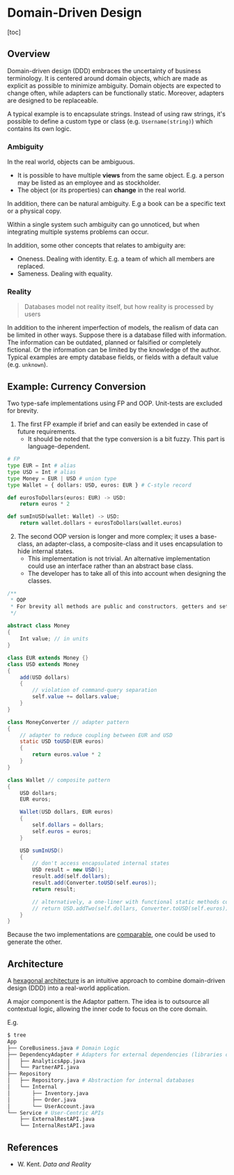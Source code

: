 # Domain-Driven Design

[toc]

## Overview

Domain-driven design (DDD) embraces the uncertainty of business terminology. It is centered around domain objects, which are made as explicit as possible to minimize ambiguity. Domain objects are expected to change often, while adapters can be functionally static. Moreover, adapters are designed to be replaceable.

A typical example is to encapsulate strings. Instead of using raw strings, it's possible to define a custom type or class (e.g. `Username(string)`) which contains its own logic.



### Ambiguity

In the real world, objects can be ambiguous.

- It is possible to have multiple **views** from the same object.  E.g. a person may be listed as an employee and as stockholder.
- The object (or its properties) can **change** in the real world.

In addition, there can be natural ambiguity. E.g a book can be a specific text or a physical copy.

Within a single system such ambiguity can go unnoticed, but when integrating multiple systems problems can occur.



In addition, some other concepts that relates to ambiguity are:

- Oneness. Dealing with identity. E.g. a team of which all members are replaced.
- Sameness. Dealing with equality.



### Reality

> Databases model not reality itself, but how reality is processed by users

In addition to the inherent imperfection of models, the realism of data can be limited in other ways. Suppose there is a database filled with information. The information can be outdated, planned or falsified or completely fictional. Or the information can be limited by the knowledge of the author. Typical examples are empty database fields, or fields with a default value (e.g. `unknown`).



## Example: Currency Conversion

Two type-safe implementations using FP and OOP. 
Unit-tests are excluded for brevity.


1. The first FP example if brief and can easily be extended in case of future requirements.
	- It should be noted that the type conversion is a bit fuzzy. This part is language-dependent.


```python
# FP
type EUR = Int # alias
type USD = Int # alias
type Money = EUR | USD # union type
type Wallet = { dollars: USD, euros: EUR } # C-style record

def eurosToDollars(euros: EUR) -> USD:
	return euros * 2

def sumInUSD(wallet: Wallet) -> USD:
    return wallet.dollars + eurosToDollars(wallet.euros)
```

2. The second OOP version is longer and more complex; 
	it uses a base-class, an adapter-class, a composite-class and it uses encapsulation to hide internal states.
	- This implementation is not trivial. An alternative implementation could use an interface rather than an abstract base class.
	- The developer has to take all of this into account when designing the classes.

```java
/**
 * OOP
 * For brevity all methods are public and constructors, getters and setters are omitted.
 */
 
abstract class Money
{
	Int value; // in units
}

class EUR extends Money {}
class USD extends Money
{
	add(USD dollars)
	{
		// violation of command-query separation
		self.value += dollars.value;
	}
}

class MoneyConverter // adapter pattern
{
	// adapter to reduce coupling between EUR and USD
	static USD toUSD(EUR euros) 
	{
		return euros.value * 2
	}
}

class Wallet // composite pattern
{
	USD dollars;
	EUR euros;

	Wallet(USD dollars, EUR euros) 
	{
		self.dollars = dollars;
		self.euros = euros;
	}

	USD sumInUSD() 
	{ 
		// don't access encapsulated internal states
		USD result = new USD();
		result.add(self.dollars);
		result.add(Converter.toUSD(self.euros));
		return result;

		// alternatively, a one-liner with functional static methods could be used
		// return USD.addTwo(self.dollars, Converter.toUSD(self.euros));
	}
}
```

Because the two implementations are [comparable](https://en.wikipedia.org/wiki/Isomorphism), one could be used to generate the other.



## Architecture

A  [hexagonal architecture](https://en.wikipedia.org/wiki/Hexagonal_architecture_(software)) is an intuitive approach to combine domain-driven design (DDD) into a real-world application.

A major component is the Adaptor pattern. The idea is to outsource all contextual logic, allowing the inner code to focus on the core domain.

E.g.

```sh
$ tree
App
├── CoreBusiness.java # Domain Logic
├── DependencyAdapter # Adapters for external dependencies (libraries or APIs)
│   ├── AnalyticsApp.java
│   └── PartnerAPI.java
├── Repository
│   ├── Repository.java # Abstraction for internal databases
│   └── Internal
│       ├── Inventory.java
│       ├── Order.java
│       └── UserAccount.java
└── Service # User-Centric APIs
    ├── ExternalRestAPI.java
    └── InternalRestAPI.java
```



## References

- W. Kent. *Data and Reality*

